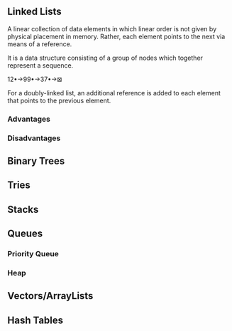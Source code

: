 ## Linked Lists
A linear collection of data elements in which linear order is not given by physical placement in memory.  Rather, each element points to the next via means of a reference.

It is a data structure consisting of a group of nodes which together represent a sequence.

12&bull;&rarr;99&bull;&rarr;37&bull;&rarr;&timesb;

For a doubly-linked list, an additional reference is added to each element that points to the previous element.

### Advantages


### Disadvantages

## Binary Trees
## Tries
## Stacks
## Queues
### Priority Queue
### Heap
## Vectors/ArrayLists
##  Hash Tables
